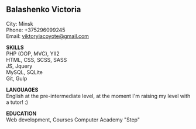 ## Balashenko Victoria <br>
City: Minsk <br>
Phone: +375296099245 <br>
Email: viktoryiacoyote@gmail.com <br>

**SKILLS** <br>
PHP (OOP, MVC), YII2 <br>
HTML, CSS, SCSS, SASS <br>
JS, Jquery <br>
MySQL, SQLite <br>
Git, Gulp<br>

**LANGUAGES**<br>
English at the pre-intermediate level, at the moment I'm raising my level with a tutor! :)

**EDUCATION** <br>
Web development, Courses Computer Academy "Step"

